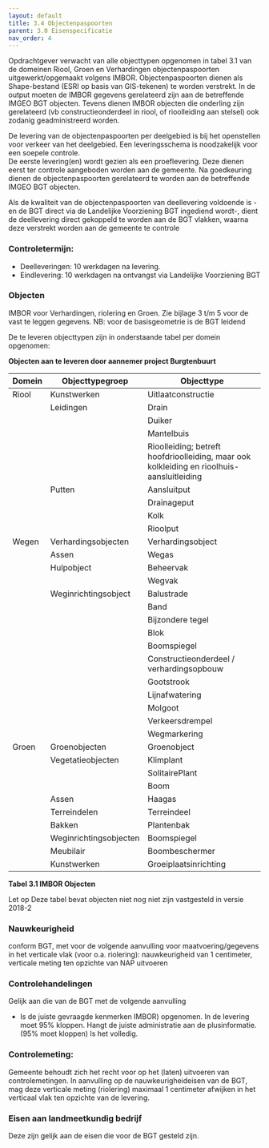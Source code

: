 ```yaml
---
layout: default
title: 3.4 Objectenpaspoorten   
parent: 3.0 Eisenspecificatie
nav_order: 4
---
```


Opdrachtgever verwacht van alle objecttypen opgenomen in tabel 3.1 van de domeinen Riool, Groen en Verhardingen objectenpaspoorten uitgewerkt/opgemaakt volgens IMBOR.  Objectenpaspoorten dienen als Shape-bestand (ESRI op basis van GIS-tekenen) te worden verstrekt. In de output moeten de IMBOR gegevens gerelateerd zijn aan de betreffende IMGEO BGT objecten. Tevens dienen IMBOR objecten die onderling zijn gerelateerd (vb constructieonderdeel in riool, of rioolleiding aan stelsel) ook zodanig geadministreerd worden. 

De levering van de objectenpaspoorten per deelgebied is bij het openstellen voor verkeer van het deelgebied. Een leveringsschema is noodzakelijk voor een soepele controle.  
De eerste levering(en) wordt gezien als een proeflevering. Deze dienen eerst ter controle aangeboden worden aan de gemeente. Na goedkeuring dienen de objectenpaspoorten gerelateerd te worden aan de betreffende IMGEO BGT objecten.  

Als de kwaliteit van de objectenpaspoorten van deellevering voldoende is -en de BGT direct via de Landelijke Voorziening BGT ingediend wordt-, dient de deellevering direct gekoppeld te worden aan de BGT vlakken, waarna deze verstrekt worden aan de gemeente te controle 

### Controletermijn:  

* Deelleveringen: 10 werkdagen na levering. 
* Eindlevering: 10 werkdagen na ontvangst via Landelijke Voorziening BGT 

### Objecten

IMBOR voor Verhardingen, riolering en Groen. Zie bijlage 3 t/m 5 voor de vast te leggen gegevens. 
NB: voor de basisgeometrie is de BGT leidend 

De te leveren objecttypen zijn in onderstaande tabel per domein opgenomen: 

**Objecten aan te leveren door aannemer project Burgtenbuurt**

|     Domein  |   Objecttypegroep         |   Objecttype                                                                                  |
|-------------|---------------------------|-----------------------------------------------------------------------------------------------|
|     Riool   |   Kunstwerken             |   Uitlaatconstructie                                                                          |
|             |   Leidingen               |   Drain                                                                                       |
|             |                           |   Duiker                                                                                      |
|             |                           |   Mantelbuis                                                                                  |
|             |                           |   Rioolleiding; betreft hoofdrioolleiding, maar ook kolkleiding en rioolhuis-aansluitleiding  |
|             |   Putten                  |   Aansluitput                                                                                 |
|             |                           |   Drainageput                                                                                 |
|             |                           |   Kolk                                                                                        |
|             |                           |   Rioolput                                                                                    |
|     Wegen   |   Verhardingsobjecten     |   Verhardingsobject                                                                           |
|             |   Assen                   |   Wegas                                                                                       |
|             |   Hulpobject              |   Beheervak                                                                                   |
|             |                           |   Wegvak                                                                                      |
|             |   Weginrichtingsobject    |   Balustrade                                                                                  |
|             |                           |   Band                                                                                        |
|             |                           |   Bijzondere tegel                                                                            |
|             |                           |   Blok                                                                                        |
|             |                           |   Boomspiegel                                                                                 |
|             |                           |   Constructieonderdeel / verhardingsopbouw                                                    |
|             |                           |   Gootstrook                                                                                  |
|             |                           |   Lijnafwatering                                                                              |
|             |                           |   Molgoot                                                                                     |
|             |                           |   Verkeersdrempel                                                                             |
|             |                           |   Wegmarkering                                                                                |
|     Groen   |   Groenobjecten           |   Groenobject                                                                                 |
|             |   Vegetatieobjecten       |   Klimplant                                                                                   |
|             |                           |   SolitairePlant                                                                              |
|             |                           |   Boom                                                                                        |
|             |   Assen                   |   Haagas                                                                                      |
|             |   Terreindelen            |   Terreindeel                                                                                 |
|             |   Bakken                  |   Plantenbak                                                                                  |
|             |   Weginrichtingsobjecten  |   Boomspiegel                                                                                 |
|             |   Meubilair               |   Boombeschermer                                                                              |
|             |   Kunstwerken             |   Groeiplaatsinrichting                                                                       |

**Tabel 3.1 IMBOR Objecten**

Let op Deze tabel bevat objecten niet nog niet zijn vastgesteld in versie 2018-2 

### Nauwkeurigheid 
conform BGT, met voor de volgende aanvulling voor maatvoering/gegevens in het verticale vlak (voor o.a. riolering): nauwkeurigheid van 1 centimeter, verticale meting ten opzichte van NAP uitvoeren 

### Controlehandelingen 

Gelijk aan die van de BGT  met de volgende aanvulling 

* Is de juiste gevraagde kenmerken IMBOR) opgenomen. In de levering moet 95% kloppen. Hangt de juiste  administratie aan de plusinformatie. (95% moet kloppen) Is het volledig. 

### Controlemeting: 
Gemeente behoudt zich het recht voor op het (laten) uitvoeren van  controlemetingen. In aanvulling op de nauwkeurigheideisen van de BGT, mag deze verticale meting (riolering) maximaal 1 centimeter afwijken in het verticaal vlak ten opzichte van de levering. 

### Eisen aan landmeetkundig bedrijf  

Deze zijn gelijk aan de eisen die voor de BGT gesteld zijn.  
